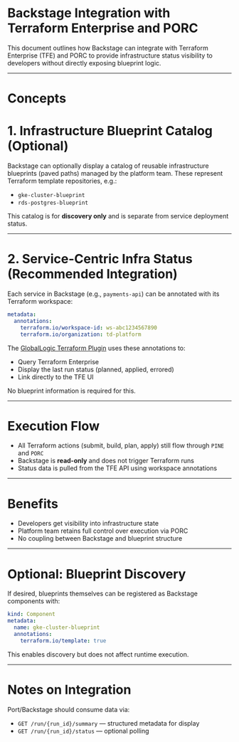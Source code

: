 # Backstage Integration with Terraform Enterprise and PORC

This document outlines how Backstage can integrate with Terraform Enterprise (TFE) and PORC to provide infrastructure status visibility to developers without directly exposing blueprint logic.

---
# Concepts
# 1. **Infrastructure Blueprint Catalog (Optional)**
Backstage can optionally display a catalog of reusable infrastructure blueprints (paved paths) managed by the platform team. These represent Terraform template repositories, e.g.:

- `gke-cluster-blueprint`
- `rds-postgres-blueprint`

This catalog is for **discovery only** and is separate from service deployment status.

---
# 2. **Service-Centric Infra Status (Recommended Integration)**

Each service in Backstage (e.g., `payments-api`) can be annotated with its Terraform workspace:

```yaml
metadata:
  annotations:
    terraform.io/workspace-id: ws-abc1234567890
    terraform.io/organization: td-platform
```

The [GlobalLogic Terraform Plugin](https://github.com/GlobalLogic/backstage-plugins/tree/main/plugins/terraform) uses these annotations to:

- Query Terraform Enterprise
- Display the last run status (planned, applied, errored)
- Link directly to the TFE UI

No blueprint information is required for this.

---
# Execution Flow

- All Terraform actions (submit, build, plan, apply) still flow through `PINE` and `PORC`
- Backstage is **read-only** and does not trigger Terraform runs
- Status data is pulled from the TFE API using workspace annotations

---
# Benefits

- Developers get visibility into infrastructure state
- Platform team retains full control over execution via PORC
- No coupling between Backstage and blueprint structure

---
# Optional: Blueprint Discovery

If desired, blueprints themselves can be registered as Backstage components with:

```yaml
kind: Component
metadata:
  name: gke-cluster-blueprint
  annotations:
    terraform.io/template: true
```

This enables discovery but does not affect runtime execution.

---
# Notes on Integration

Port/Backstage should consume data via:

- `GET /run/{run_id}/summary` — structured metadata for display
- `GET /run/{run_id}/status` — optional polling